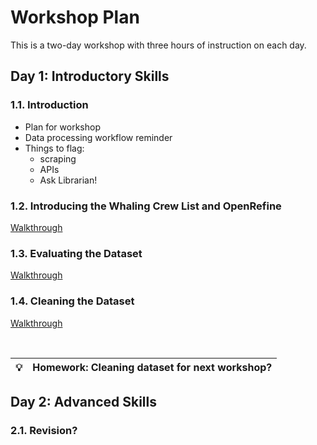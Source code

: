 # Workshop Plan

This is a two-day workshop with three hours of instruction on each day.

## Day 1: Introductory Skills

### 1.1. Introduction
- Plan for workshop
- Data processing workflow reminder
- Things to flag: 
    - scraping
    - APIs
    - Ask Librarian!

### 1.2. Introducing the Whaling Crew List and OpenRefine
[Walkthrough](/Documents/1.2_Crew_List_and_OpenRefine.md)

### 1.3. Evaluating the Dataset
[Walkthrough](/Documents/1.3_Evaluating_the_Dataset.md)

### 1.4. Cleaning the Dataset
[Walkthrough](/Documents/1.4_Cleaning_the_Dataset.md)

<br/>

| :bulb: | Homework: Cleaning dataset for next workshop?
-|-

## Day 2: Advanced Skills

### 2.1. Revision?

